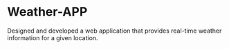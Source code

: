 # Weather-APP
Designed and developed a web application that provides real-time weather information for a given location.
